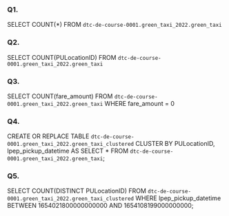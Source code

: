 ### Q1.

SELECT COUNT(*) FROM `dtc-de-course-0001.green_taxi_2022.green_taxi`

### Q2.

SELECT COUNT(PULocationID) FROM `dtc-de-course-0001.green_taxi_2022.green_taxi`

### Q3.

SELECT COUNT(fare_amount) FROM `dtc-de-course-0001.green_taxi_2022.green_taxi` WHERE fare_amount = 0

### Q4.

CREATE OR REPLACE TABLE `dtc-de-course-0001.green_taxi_2022.green_taxi_clustered`
CLUSTER BY PULocationID, lpep_pickup_datetime AS
SELECT * FROM `dtc-de-course-0001.green_taxi_2022.green_taxi`;

### Q5.

SELECT 
  COUNT(DISTINCT PULocationID) 
FROM 
  `dtc-de-course-0001.green_taxi_2022.green_taxi_clustered`
WHERE
  lpep_pickup_datetime BETWEEN 1654021800000000000 AND 1654108199000000000;